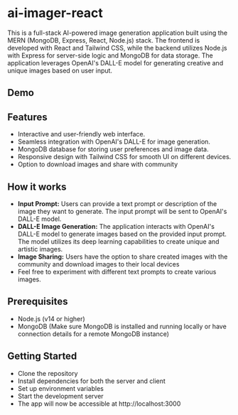 # ai-imager-react
This is a full-stack AI-powered image generation application built using the MERN (MongoDB, Express, React, Node.js) stack. The frontend is developed with React and Tailwind CSS, while the backend utilizes Node.js with Express for server-side logic and MongoDB for data storage. The application leverages OpenAI's DALL-E model for generating creative and unique images based on user input.
## Demo

## Features
- Interactive and user-friendly web interface.
- Seamless integration with OpenAI's DALL-E for image generation.
- MongoDB database for storing user preferences and image data.
- Responsive design with Tailwind CSS for smooth UI on different devices.
- Option to download images and share with community

## How it works
- **Input Prompt:** Users can provide a text prompt or description of the image they want to generate. The input prompt will be sent to OpenAI's DALL-E model.
- **DALL-E Image Generation:** The application interacts with OpenAI's DALL-E model to generate images based on the provided input prompt. The model utilizes its deep learning capabilities to create unique and artistic images.
- **Image Sharing:** Users have the option to share created images with the community and download images to their local devices
- Feel free to experiment with different text prompts to create various images.

## Prerequisites
- Node.js (v14 or higher)
- MongoDB (Make sure MongoDB is installed and running locally or have connection details for a remote MongoDB instance)

## Getting Started
- Clone the repository
- Install dependencies for both the server and client
- Set up environment variables
- Start the development server
- The app will now be accessible at http://localhost:3000

  
